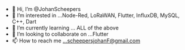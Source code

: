 - 👋 Hi, I’m @JohanScheepers
- 👀 I’m interested in ...Node-Red, LoRaWAN, Flutter, InfluxDB, MySQL, C++, Dart
- 🌱 I’m currently learning ... ALL of the above
- 💞️ I’m looking to collaborate on ...Flutter
- 📫 How to reach me ...scheepersjohanF@gmail.com
